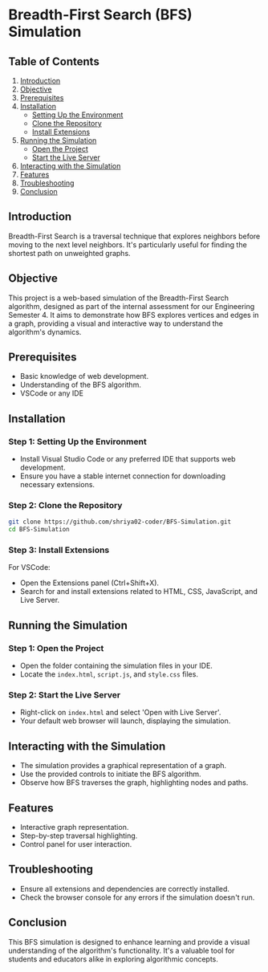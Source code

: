 
# Breadth-First Search (BFS) Simulation

## Table of Contents
1. [Introduction](#introduction)
2. [Objective](#objective)
3. [Prerequisites](#prerequisites)
4. [Installation](#installation)
   - [Setting Up the Environment](#step-1-setting-up-the-environment)
   - [Clone the Repository](#step-2-clone-the-repository)
   - [Install Extensions](#step-3-install-extensions)
5. [Running the Simulation](#running-the-simulation)
   - [Open the Project](#step-1-open-the-project)
   - [Start the Live Server](#step-2-start-the-live-server)
6. [Interacting with the Simulation](#interacting-with-the-simulation)
7. [Features](#features)
8. [Troubleshooting](#troubleshooting)
9. [Conclusion](#conclusion)


## Introduction
Breadth-First Search is a traversal technique that explores neighbors before moving to the next level neighbors. It's particularly useful for finding the shortest path on unweighted graphs.

## Objective
This project is a web-based simulation of the Breadth-First Search algorithm, designed as part of the internal assessment for our Engineering Semester 4. It aims to demonstrate how BFS explores vertices and edges in a graph, providing a visual and interactive way to understand the algorithm's dynamics.

## Prerequisites
- Basic knowledge of web development.
- Understanding of the BFS algorithm.
- VSCode or any IDE

## Installation

### Step 1: Setting Up the Environment
- Install Visual Studio Code or any preferred IDE that supports web development.
- Ensure you have a stable internet connection for downloading necessary extensions.

### Step 2: Clone the Repository
```bash
git clone https://github.com/shriya02-coder/BFS-Simulation.git
cd BFS-Simulation
```

### Step 3: Install Extensions
For VSCode:
- Open the Extensions panel (Ctrl+Shift+X).
- Search for and install extensions related to HTML, CSS, JavaScript, and Live Server.

## Running the Simulation

### Step 1: Open the Project
- Open the folder containing the simulation files in your IDE.
- Locate the `index.html`, `script.js`, and `style.css` files.

### Step 2: Start the Live Server
- Right-click on `index.html` and select 'Open with Live Server'.
- Your default web browser will launch, displaying the simulation.

## Interacting with the Simulation
- The simulation provides a graphical representation of a graph.
- Use the provided controls to initiate the BFS algorithm.
- Observe how BFS traverses the graph, highlighting nodes and paths.


## Features
- Interactive graph representation.
- Step-by-step traversal highlighting.
- Control panel for user interaction.

## Troubleshooting
- Ensure all extensions and dependencies are correctly installed.
- Check the browser console for any errors if the simulation doesn't run.

## Conclusion
This BFS simulation is designed to enhance learning and provide a visual understanding of the algorithm's functionality. It's a valuable tool for students and educators alike in exploring algorithmic concepts.


